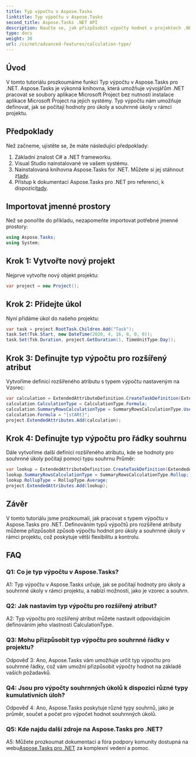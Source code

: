 ```yaml
---
title: Typ výpočtu v Aspose.Tasks
linktitle: Typ výpočtu v Aspose.Tasks
second_title: Aspose.Tasks .NET API
description: Naučte se, jak přizpůsobit výpočty hodnot v projektech .NET pomocí Typu výpočtu v knihovně Aspose.Tasks.
type: docs
weight: 30
url: /cs/net/advanced-features/calculation-type/
---
```

## Úvod

V tomto tutoriálu prozkoumáme funkci Typ výpočtu v Aspose.Tasks pro .NET. Aspose.Tasks je výkonná knihovna, která umožňuje vývojářům .NET pracovat se soubory aplikace Microsoft Project bez nutnosti instalace aplikace Microsoft Project na jejich systémy. Typ výpočtu nám umožňuje definovat, jak se počítají hodnoty pro úkoly a souhrnné úkoly v rámci projektu.

## Předpoklady

Než začneme, ujistěte se, že máte následující předpoklady:

1. Základní znalost C# a .NET frameworku.
2. Visual Studio nainstalované ve vašem systému.
3.  Nainstalovaná knihovna Aspose.Tasks for .NET. Můžete si jej stáhnout z[tady](https://releases.aspose.com/tasks/net/).
4.  Přístup k dokumentaci Aspose.Tasks pro .NET pro referenci, k dispozici[tady](https://reference.aspose.com/tasks/net/).

## Importovat jmenné prostory

Než se ponoříte do příkladu, nezapomeňte importovat potřebné jmenné prostory:

```csharp
using Aspose.Tasks;
using System;


```

## Krok 1: Vytvořte nový projekt

Nejprve vytvořte nový objekt projektu:

```csharp
var project = new Project();
```

## Krok 2: Přidejte úkol

Nyní přidáme úkol do našeho projektu:

```csharp
var task = project.RootTask.Children.Add("Task");
task.Set(Tsk.Start, new DateTime(2020, 4, 16, 8, 0, 0));
task.Set(Tsk.Duration, project.GetDuration(1, TimeUnitType.Day));
```

## Krok 3: Definujte typ výpočtu pro rozšířený atribut

Vytvoříme definici rozšířeného atributu s typem výpočtu nastaveným na Vzorec:

```csharp
var calculation = ExtendedAttributeDefinition.CreateTaskDefinition(ExtendedAttributeTask.Date5, null);
calculation.CalculationType = CalculationType.Formula;
calculation.SummaryRowsCalculationType = SummaryRowsCalculationType.UseFormula;
calculation.Formula = "[stARt]";
project.ExtendedAttributes.Add(calculation);
```

## Krok 4: Definujte typ výpočtu pro řádky souhrnu

Dále vytvoříme další definici rozšířeného atributu, kde se hodnoty pro souhrnné úkoly počítají pomocí typu souhrnu Průměr:

```csharp
var lookup = ExtendedAttributeDefinition.CreateTaskDefinition(ExtendedAttributeTask.Cost1, null);
lookup.SummaryRowsCalculationType = SummaryRowsCalculationType.Rollup;
lookup.RollupType = RollupType.Average;
project.ExtendedAttributes.Add(lookup);
```

## Závěr

V tomto tutoriálu jsme prozkoumali, jak pracovat s typem výpočtu v Aspose.Tasks pro .NET. Definováním typů výpočtů pro rozšířené atributy můžeme přizpůsobit způsob výpočtu hodnot pro úkoly a souhrnné úkoly v rámci projektu, což poskytuje větší flexibilitu a kontrolu.

## FAQ

### Q1: Co je typ výpočtu v Aspose.Tasks?

A1: Typ výpočtu v Aspose.Tasks určuje, jak se počítají hodnoty pro úkoly a souhrnné úkoly v rámci projektu, a nabízí možnosti, jako je vzorec a souhrn.

### Q2: Jak nastavím typ výpočtu pro rozšířený atribut?

A2: Typ výpočtu pro rozšířený atribut můžete nastavit odpovídajícím definováním jeho vlastnosti CalculationType.

### Q3: Mohu přizpůsobit typ výpočtu pro souhrnné řádky v projektu?

Odpověď 3: Ano, Aspose.Tasks vám umožňuje určit typ výpočtu pro souhrnné řádky, což vám umožní přizpůsobit výpočty hodnot na základě vašich požadavků.

### Q4: Jsou pro výpočty souhrnných úkolů k dispozici různé typy kumulativních úloh?

Odpověď 4: Ano, Aspose.Tasks poskytuje různé typy souhrnů, jako je průměr, součet a počet pro výpočet hodnot souhrnných úkolů.

### Q5: Kde najdu další zdroje na Aspose.Tasks pro .NET?

 A5: Můžete prozkoumat dokumentaci a fóra podpory komunity dostupná na webu[Aspose.Tasks pro .NET](https://reference.aspose.com/tasks/net/) za komplexní vedení a pomoc.